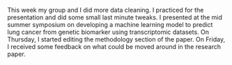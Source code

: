 This week my group and I did more data cleaning. I practiced for the presentation and did some small last minute tweaks. I presented at the
mid summer symposium on developing a machine learning model to predict lung cancer from genetic biomarker using transcriptomic datasets.
On Thursday, I started editing the methodology section of the paper. On Friday, I received some feedback on what could be moved around in
the research paper.
